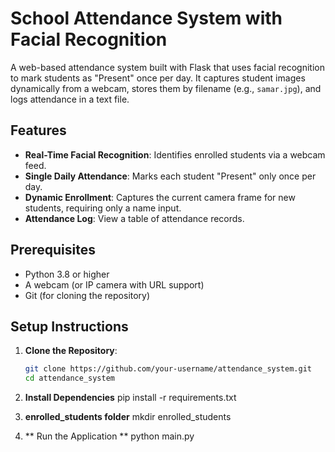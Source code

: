 # School Attendance System with Facial Recognition

A web-based attendance system built with Flask that uses facial recognition to mark students as "Present" once per day. It captures student images dynamically from a webcam, stores them by filename (e.g., `samar.jpg`), and logs attendance in a text file.

## Features
- **Real-Time Facial Recognition**: Identifies enrolled students via a webcam feed.
- **Single Daily Attendance**: Marks each student "Present" only once per day.
- **Dynamic Enrollment**: Captures the current camera frame for new students, requiring only a name input.
- **Attendance Log**: View a table of attendance records.


## Prerequisites
- Python 3.8 or higher
- A webcam (or IP camera with URL support)
- Git (for cloning the repository)

## Setup Instructions
1. **Clone the Repository**:
   ```bash
   git clone https://github.com/your-username/attendance_system.git
   cd attendance_system
2. **Install Dependencies**
   pip install -r requirements.txt


3. **enrolled_students folder**
   mkdir enrolled_students

4. ** Run the Application **
    python main.py
